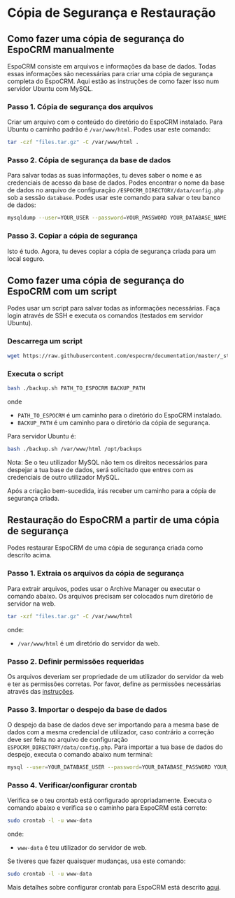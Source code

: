 # Cópia de Segurança e Restauração

## Como fazer uma cópia de segurança do EspoCRM manualmente

EspoCRM consiste em arquivos e informações da base de dados. Todas essas informações são necessárias para criar uma cópia de segurança completa do EspoCRM. Aqui estão as instruções de como fazer isso num servidor Ubuntu com MySQL.

### Passo 1. Cópia de segurança dos arquivos

Criar um arquivo com o conteúdo do diretório do EspoCRM instalado. Para Ubuntu o caminho padrão é `/var/www/html`. Podes usar este comando:

```bash
tar -czf "files.tar.gz" -C /var/www/html .
```

### Passo 2. Cópia de segurança da base de dados

Para salvar todas as suas informações, tu deves saber o nome e as credenciais de acesso da base de dados. Podes encontrar o nome da base de dados no arquivo de configuração `/ESPOCRM_DIRECTORY/data/config.php` sob a sessão `database`. Podes usar este comando para salvar o teu banco de dados:

```bash
mysqldump --user=YOUR_USER --password=YOUR_PASSWORD YOUR_DATABASE_NAME > "db.sql"
```

### Passo 3. Copiar a cópia de segurança

Isto é tudo. Agora, tu deves copiar a cópia de segurança criada para um local seguro.


## Como fazer uma cópia de segurança do EspoCRM com um script

Podes usar um script para salvar todas as informações necessárias. Faça login através de SSH e executa os comandos (testados em servidor Ubuntu).

### Descarrega um script

```bash
wget https://raw.githubusercontent.com/espocrm/documentation/master/_static/scripts/backup.sh
```

### Executa o script

```bash
bash ./backup.sh PATH_TO_ESPOCRM BACKUP_PATH
```
onde
 * `PATH_TO_ESPOCRM` é um caminho para o diretório do EspoCRM instalado.
 * `BACKUP_PATH` é um caminho para o diretório da cópia de segurança.

Para servidor Ubuntu é:

```bash
bash ./backup.sh /var/www/html /opt/backups
```

Nota: Se o teu utilizador MySQL não tem os direitos necessários para despejar a tua base de dados, será solicitado que entres com as credenciais de outro utilizador MySQL.

Após a criação bem-sucedida, irás receber um caminho para a cópia de segurança criada.

## Restauração do EspoCRM a partir de uma cópia de segurança

Podes restaurar EspoCRM de uma cópia de segurança criada como descrito acima.

### Passo 1. Extraia os arquivos da cópia de segurança

Para extrair arquivos, podes usar o Archive Manager ou executar o comando abaixo. Os arquivos precisam ser colocados num diretório de servidor na web.

```bash
tar -xzf "files.tar.gz" -C /var/www/html
```
onde:
 * `/var/www/html` é um diretório do servidor da web.

### Passo 2. Definir permissões requeridas

Os arquivos deveriam ser propriedade de um utilizador do servidor da web e ter as permissões corretas. Por favor, define as permissões necessárias através das [instruções](server-configuration.md#permissões-requeridas-para-sistemas-baseados-em-unix).

### Passo 3. Importar o despejo da base de dados

O despejo da base de dados deve ser importando para a mesma base de dados com a mesma credencial de utilizador, caso contrário a correção deve ser feita no arquivo de configuração `ESPOCRM_DIRECTORY/data/config.php`. Para importar a tua base de dados do despejo, executa o comando abaixo num terminal:

```bash
mysql --user=YOUR_DATABASE_USER --password=YOUR_DATABASE_PASSWORD YOUR_DATABASE_NAME < db.sql
```

### Passo 4. Verificar/configurar crontab

Verifica se o teu crontab está configurado apropriadamente. Executa o comando abaixo e verifica se o caminho para EspoCRM está correto:

```bash
sudo crontab -l -u www-data
```
onde:
 * `www-data` é teu utilizador do servidor de web.

Se tiveres que fazer quaisquer mudanças, usa este comando:

```bash
sudo crontab -l -u www-data
```

Mais detalhes sobre configurar crontab para EspoCRM está descrito [aqui](server-configuration.md#configure-um-crontab).
